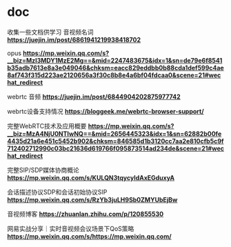 # doc

收集一些文档供学习
 音视频名词   **https://juejin.im/post/6861941219938418702**

opus    **https://mp.weixin.qq.com/s?__biz=MzI3MDY1MzE2Mg==&mid=2247483675&idx=1&sn=de79e6f8541b35adb7613e8a3e049046&chksm=eacc829eddbb0b88cda1def599c4ae8af743f315d223ae2120656a3f30c8b8e4a6bf04fdcaa0&scene=21#wechat_redirect**

webrtc 音频   **https://juejin.im/post/6844904202875977742**

webrtc设备支持情况  **https://bloggeek.me/webrtc-browser-support/**

 完整WebRTC技术及应用概要     **https://mp.weixin.qq.com/s?__biz=MzA4NjU0NTIwNQ==&mid=2656445323&idx=1&sn=62882b00fe4435d21a6e451c5452b902&chksm=846585d1b3120cc7aa2e810cfb5c9f712402712990c03bc21636d619766f095873514ad234de&scene=21#wechat_redirect**

完整SIP/SDP媒体协商概论     **https://mp.weixin.qq.com/s/KULQN3tqycyIdAxEGduxyA**

会话描述协议SDP和会话初始协议SIP   **https://mp.weixin.qq.com/s/RzYb3juLH9Sb0ZMYUbEjBw**

音视频博客  **https://zhuanlan.zhihu.com/p/120855530**

网易实战分享｜实时音视频会议场景下QoS策略  **https://mp.weixin.qq.com/s/https://mp.weixin.qq.com/**
